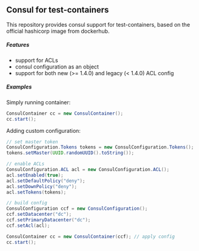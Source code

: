 ## Consul for test-containers

This repository provides consul support for test-containers, based on the
official hashicorp image from dockerhub.


##### Features

- support for ACLs
- consul configuration as an object
- support for both new (>= 1.4.0) and legacy (< 1.4.0) ACL config


##### Examples
Simply running container:
```java
ConsulContainer cc = new ConsulContainer();
cc.start();
```

Adding custom configuration:
```java
// set master token
ConsulConfiguration.Tokens tokens = new ConsulConfiguration.Tokens();
tokens.setMaster(UUID.randomUUID().toString());

// enable ACLs
ConsulConfiguration.ACL acl = new ConsulConfiguration.ACL();
acl.setEnabled(true);
acl.setDefaultPolicy("deny");
acl.setDownPolicy("deny");
acl.setTokens(tokens);

// build config
ConsulConfiguration ccf = new ConsulConfiguration();
ccf.setDatacenter("dc");
ccf.setPrimaryDatacenter("dc");
ccf.setAcl(acl);

ConsulContainer cc = new ConsulContainer(ccf); // apply config
cc.start();
```
